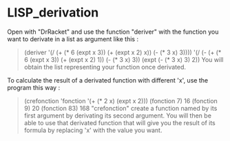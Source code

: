 # LISP_derivation
Open with "DrRacket" and use the function "deriver" with the function you want to derivate in a list as argument like this :
> (deriver '(/ (+ (* 6 (expt x 3)) (+ (expt x 2) x)) (- (* 3 x) 3))))
'(/ (- (+ (* 6 (expt x 3)) (+ (expt x 2) 1)) (- (* 3 x) 3)) (expt (- (* 3 x) 3) 2))
You will obtain the list representing your function once derivated.


To calculate the result of a derivated function with different 'x', use the program this way :
> (crefonction 'fonction '(+ (* 2 x) (expt x 2)))
> (fonction 7)
16
> (fonction 9)
20
> (fonction 83)
168
"crefonction" create a function named by its first argument by derivating its second argument.
You will then be able to use that derivated function that will give you the result of its formula by replacing 'x' with the value you want.

